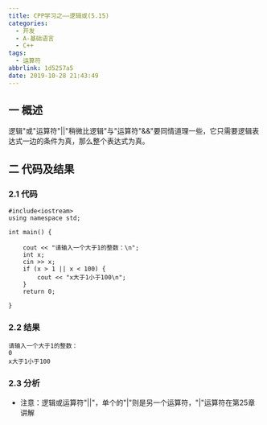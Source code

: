 ```yaml
---
title: CPP学习之——逻辑或(5.15)
categories:
  - 开发
  - A-基础语言
  - C++
tags:
  - 运算符
abbrlink: 1d5257a5
date: 2019-10-28 21:43:49
---
```

## 一 概述

逻辑"或"运算符"||"稍微比逻辑"与"运算符"&&"要同情道理一些，它只需要逻辑表达式一边的条件为真，那么整个表达式为真。  

<!--more-->

## 二 代码及结果

### 2.1 代码

```
#include<iostream>
using namespace std;

int main() {

	cout << "请输入一个大于1的整数：\n";
	int x;
	cin >> x;
	if (x > 1 || x < 100) {
		cout << "x大于1小于100\n";
	}
	return 0;

}
```

### 2.2 结果

```
请输入一个大于1的整数：
0
x大于1小于100
```

### 2.3 分析

* 注意：逻辑或运算符"||"，单个的"|"则是另一个运算符，"|"运算符在第25章讲解